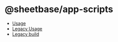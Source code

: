 # @sheetbase/app-scripts

- [Usage](usage.md)
- [Legacy Usage](legacy-usage.md)
- [Legacy build](legacy-build.md)